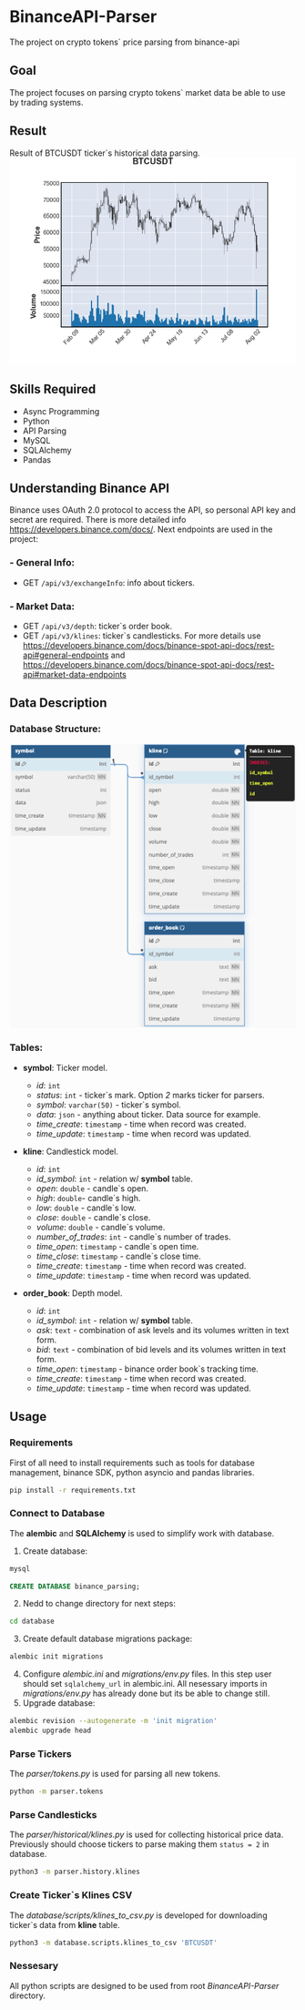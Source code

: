 # BinanceAPI-Parser
The project on crypto tokens` price parsing from binance-api

## Goal
The project focuses on parsing crypto tokens` market data be able to use by trading systems.

## Result
Result of BTCUSDT ticker`s historical data parsing.
![BTCUSDT historical data plot](https://github.com/the2roock/BinanceAPI-Parser/blob/main/parser/historical/BTCUSDT_last_180_candles.png)

## Skills Required
- Async Programming
- Python
- API Parsing
- MySQL
- SQLAlchemy
- Pandas

## Understanding Binance API
Binance uses OAuth 2.0 protocol to access the API, so personal API key and secret are required. There is more detailed info https://developers.binance.com/docs/.
Next endpoints are used in the project:
### - General Info:
  - GET `/api/v3/exchangeInfo`: info about tickers. 
### - Market Data:
  - GET `/api/v3/depth`: ticker`s order book.
  - GET `/api/v3/klines`: ticker`s candlesticks.
For more details use https://developers.binance.com/docs/binance-spot-api-docs/rest-api#general-endpoints and https://developers.binance.com/docs/binance-spot-api-docs/rest-api#market-data-endpoints

## Data Description
### Database Structure:
![Database Structure Diagram](https://github.com/the2roock/BinanceAPI-Parser/blob/main/db-diagram.png)

### Tables:
- **symbol**: Ticker model.
  - *id*: `int`
  - *status*: `int` - ticker`s mark. Option *2* marks ticker for parsers.
  - *symbol*: `varchar(50)` - ticker`s symbol.
  - *data*: `json` - anything about ticker. Data source for example.
  - *time_create*: `timestamp` - time when record was created.
  - *time_update*: `timestamp` - time when record was updated.

- **kline**: Candlestick model.
  - *id*: `int`
  - *id_symbol*: `int` - relation w/ **symbol** table.
  - *open*: `double` - candle`s open.
  - *high*: `double`- candle`s high.
  - *low*: `double` - candle`s low.
  - *close*: `double` - candle`s close.
  - *volume*: `double` - candle`s volume.
  - *number_of_trades*: `int` - candle`s number of trades.
  - *time_open*: `timestamp` - candle`s open time.
  - *time_close*: `timestamp` - candle`s close time.
  - *time_create*: `timestamp` - time when record was created.
  - *time_update*: `timestamp` - time when record was updated.

- **order_book**: Depth model.
  - *id*: `int`
  - *id_symbol*: `int` - relation w/ **symbol** table.
  - *ask*: `text` - combination of ask levels and its volumes written in text form.
  - *bid*: `text` - combination of bid levels and its volumes written in text form.
  - *time_open*: `timestamp` - binance order book`s tracking time.
  - *time_create*: `timestamp` - time when record was created.
  - *time_update*: `timestamp` - time when record was updated.
  
## Usage
### Requirements
First of all need to install requirements such as tools for database management, binance SDK, python asyncio and pandas libraries.
```bash
pip install -r requirements.txt
```

### Connect to Database
The **alembic** and **SQLAlchemy** is used to simplify work with database.
1. Create database:
```bash
mysql
```
```sql
CREATE DATABASE binance_parsing;
```
2. Nedd to change directory for next steps:
```bash
cd database
```
3. Create default database migrations package:
```bash
alembic init migrations
```
4. Configure *alembic.ini* and *migrations/env.py* files. In this step user should set `sqlalchemy_url` in alembic.ini. All nesessary imports in *migrations/env.py* has already done but its be able to change still.
5. Upgrade database:
```bash
alembic revision --autogenerate -m 'init migration'
alembic upgrade head
```

### Parse Tickers
The *parser/tokens.py* is used for parsing all new tokens.
```bash
python -m parser.tokens
```

### Parse Candlesticks
The *parser/historical/klines.py* is used for collecting historical price data. Previously should choose tickers to parse making them `status = 2` in database.
```bash
python3 -m parser.history.klines
```

### Create Ticker`s Klines CSV
The *database/scripts/klines_to_csv.py* is developed for downloading ticker`s data from **kline** table.
```bash
python3 -m database.scripts.klines_to_csv 'BTCUSDT'
```

### Nessesary
All python scripts are designed to be used from root *BinanceAPI-Parser* directory.
